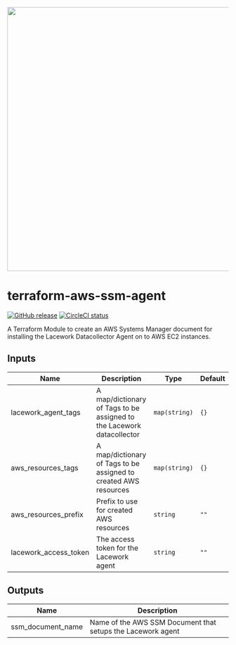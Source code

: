 <a href="https://lacework.com"><img src="https://techally-content.s3-us-west-1.amazonaws.com/public-content/lacework_logo_full.png" width="600"></a>

# terraform-aws-ssm-agent

[![GitHub release](https://img.shields.io/github/release/lacework/terraform-aws-ssm-agent.svg)](https://github.com/lacework/terraform-aws-ssm-agent/releases/)
[![CircleCI status](https://circleci.com/gh/lacework/terraform-aws-ssm-agent.svg?style=shield)](https://circleci.com/gh/lacework/terraform-aws-ssm-agent)

A Terraform Module to create an AWS Systems Manager document for installing the Lacework Datacollector Agent on to AWS EC2 instances.

## Inputs

| Name | Description | Type | Default |
|------|-------------|------|---------|
| lacework_agent_tags | A map/dictionary of Tags to be assigned to the Lacework datacollector | `map(string)` | `{}` | no |
| aws_resources_tags | A map/dictionary of Tags to be assigned to created AWS resources | `map(string)` | `{}` | no |
| aws_resources_prefix | Prefix to use for created AWS resources | `string` | `""` | no |
| lacework_access_token | The access token for the Lacework agent | `string` | `""` | no |

## Outputs

| Name | Description |
|------|-------------|
| ssm_document_name | Name of the AWS SSM Document that setups the Lacework agent |
